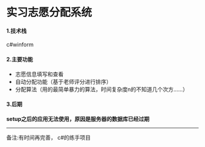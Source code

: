 

# 实习志愿分配系统

#### 1.技术栈

c#winform

#### 2.主要功能

- 志愿信息填写和查看
- 自动分配功能（基于老师评分进行排序）
- 分配算法（用的最简单暴力的算法，时间复杂度n的不知道几个次方......）

#### 3.后期

**setup之后的应用无法使用，原因是服务器的数据库已经过期**

------

备注:有时间再完善， c#的练手项目





